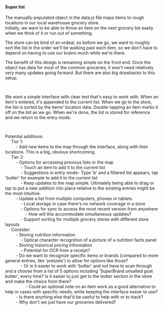 #### Super list

The manually-populated object in the data.js file maps items to rough locations in our local warehouse grocery store.  
Initially, we want to be able to throw an item on the next grocery list easily when we think of it or run out of something.

The store can be kind of an ordeal, so before we go, we want to roughly sort
the list in the order we'll be walking past each item, so we don't have to
depend on having to use our brains much while we're there.

The benefit of this design is remaining simple on the front end. Once the
object has data for most of the common groceries, it won't need relatively very many updates going forward. But there are also big drawbacks to this setup.


&nbsp;&nbsp;
&nbsp;&nbsp;
&nbsp;&nbsp;
  
  
We want a simple interface with clear text that's easy to work with. When an
item's entered, it's appended to the current list. When we go to the store, the
list is sorted by the items' location data. Double-tapping an item marks it off
on the list as we go. When we're done, the list is stored for reference and we
return to the entry mode.


&nbsp;&nbsp;
&nbsp;&nbsp;
&nbsp;&nbsp;
  
  
Potential additions:  
&nbsp;&nbsp;&nbsp;&nbsp;  Tier 1:  
&nbsp;&nbsp;&nbsp;&nbsp;&nbsp;&nbsp;&nbsp;&nbsp;    - Add new items to the map through the interface, along with their
    locations. This is a big, obvious shortcoming.  
&nbsp;&nbsp;&nbsp;&nbsp;  Tier 2:  
&nbsp;&nbsp;&nbsp;&nbsp;&nbsp;&nbsp;&nbsp;&nbsp;    - Options for accessing previous lists or the map  
&nbsp;&nbsp;&nbsp;&nbsp;&nbsp;&nbsp;&nbsp;&nbsp;&nbsp;&nbsp;&nbsp;&nbsp;      - Touch an item to add it to the current list  
&nbsp;&nbsp;&nbsp;&nbsp;&nbsp;&nbsp;&nbsp;&nbsp;&nbsp;&nbsp;&nbsp;&nbsp;      - Suggestions in entry mode- Type 'b' and a filtered list appears, tap
      'butter' for example to add it to the current list  
&nbsp;&nbsp;&nbsp;&nbsp;&nbsp;&nbsp;&nbsp;&nbsp;&nbsp;&nbsp;&nbsp;&nbsp;      - Keep updates to the map simple. Ultimately being able to drag or tap
      to put a new addition into place relative to the existing entries might
      be the most intuitive.  
&nbsp;&nbsp;&nbsp;&nbsp;&nbsp;&nbsp;&nbsp;&nbsp;    - Update a list from multiple computers, phones or tablets.  
&nbsp;&nbsp;&nbsp;&nbsp;&nbsp;&nbsp;&nbsp;&nbsp;&nbsp;&nbsp;&nbsp;&nbsp;      - Local storage in case there's no network coverage in a store  
&nbsp;&nbsp;&nbsp;&nbsp;&nbsp;&nbsp;&nbsp;&nbsp;&nbsp;&nbsp;&nbsp;&nbsp;      - Options for sync to access the most recent version from anywhere  
&nbsp;&nbsp;&nbsp;&nbsp;&nbsp;&nbsp;&nbsp;&nbsp;&nbsp;&nbsp;&nbsp;&nbsp;&nbsp;&nbsp;&nbsp;&nbsp;        - How will this accommodate simultaneous updates?  
&nbsp;&nbsp;&nbsp;&nbsp;&nbsp;&nbsp;&nbsp;&nbsp;&nbsp;&nbsp;&nbsp;&nbsp;    - Support sorting for multiple grocery stores with different store layouts  
&nbsp;&nbsp;&nbsp;&nbsp;  Consider:  
&nbsp;&nbsp;&nbsp;&nbsp;&nbsp;&nbsp;&nbsp;&nbsp;    - Storing nutrition information  
&nbsp;&nbsp;&nbsp;&nbsp;&nbsp;&nbsp;&nbsp;&nbsp;&nbsp;&nbsp;&nbsp;&nbsp;      - Optical character recognition of a picture of a nutrition facts panel  
&nbsp;&nbsp;&nbsp;&nbsp;&nbsp;&nbsp;&nbsp;&nbsp;    - Storing historical pricing information  
&nbsp;&nbsp;&nbsp;&nbsp;&nbsp;&nbsp;&nbsp;&nbsp;&nbsp;&nbsp;&nbsp;&nbsp;      - Potential for OCR from a receipt?  
&nbsp;&nbsp;&nbsp;&nbsp;&nbsp;&nbsp;&nbsp;&nbsp;    - Do we want to recognize specific items or brands (compared to more
    general entries, like 'pretzels') to allow for options like those?  
&nbsp;&nbsp;&nbsp;&nbsp;&nbsp;&nbsp;&nbsp;&nbsp;&nbsp;&nbsp;&nbsp;&nbsp;      - Or is it easier to work with 'butter' and not have to scan through and
      a choose from a list of 5 options including 'SuperBrand unsalted goat
      butter', every time? Is it easier to just get to the butter section in
      the store and make the choice from there?  
&nbsp;&nbsp;&nbsp;&nbsp;&nbsp;&nbsp;&nbsp;&nbsp;&nbsp;&nbsp;&nbsp;&nbsp;&nbsp;&nbsp;&nbsp;&nbsp;        - Could an optional note on an item work as a good alternative to help
        in cases with specific needs, while keeping the interface easier to use?  
&nbsp;&nbsp;&nbsp;&nbsp;&nbsp;&nbsp;&nbsp;&nbsp;    - Is there anything else that'd be useful to help with or to track?  
&nbsp;&nbsp;&nbsp;&nbsp;&nbsp;&nbsp;&nbsp;&nbsp;    - Why don't we just have our groceries delivered?
